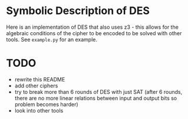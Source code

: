 # Symbolic Description of DES

Here is an implementation of DES that also uses z3 - this allows for the algebraic conditions of the cipher to be encoded to be solved with other tools. See `example.py` for an example.

# TODO
 - rewrite this README
 - add other ciphers
 - try to break more than 6 rounds of DES with just SAT (after 6 rounds, there are no more linear relations between input and output bits so problem becomes harder)
 - look into other tools

